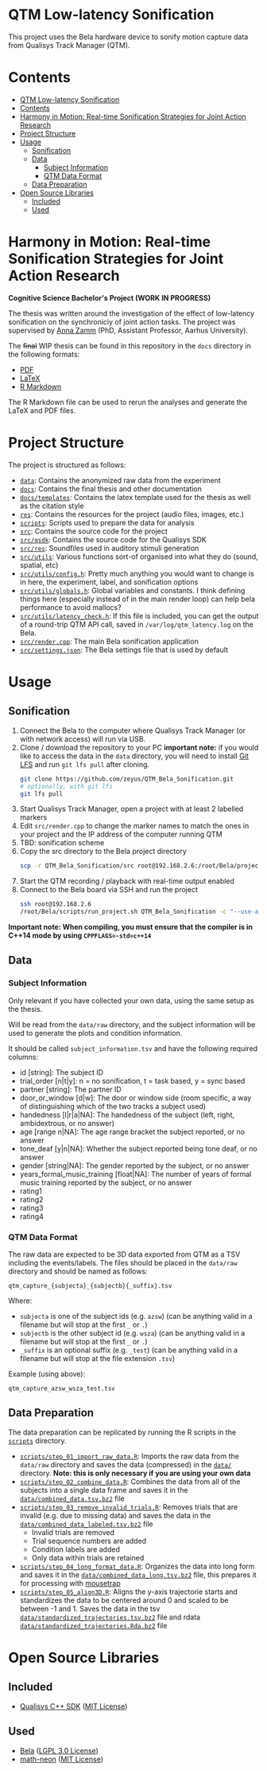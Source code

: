 # QTM Low-latency Sonification

This project uses the Bela hardware device to sonify motion capture data from Qualisys Track Manager (QTM).
# Contents

<!--ts-->
* [QTM Low-latency Sonification](#qtm-low-latency-sonification)
* [Contents](#contents)
* [Harmony in Motion: Real-time Sonification Strategies for Joint Action Research](#harmony-in-motion-real-time-sonification-strategies-for-joint-action-research)
* [Project Structure](#project-structure)
* [Usage](#usage)
   * [Sonification](#sonification)
   * [Data](#data)
      * [Subject Information](#subject-information)
      * [QTM Data Format](#qtm-data-format)
   * [Data Preparation](#data-preparation)
* [Open Source Libraries](#open-source-libraries)
   * [Included](#included)
   * [Used](#used)
<!--te-->

# Harmony in Motion: Real-time Sonification Strategies for Joint Action Research

**Cognitive Science Bachelor's Project (WORK IN PROGRESS)**

The thesis was written around the investigation of the effect of low-latency sonification on the synchroniciy of joint action tasks.
The project was supervised by [Anna Zamm](https://pure.au.dk/portal/en/persons/anna-zamm(34046139-7057-4cae-927d-f2458b279026).html) (PhD, Assistant Professor, Aarhus University).

The ~~final~~ WIP thesis can be found in this repository in the `docs` directory in the following formats:

- [PDF](docs/CogSci_Bachelor_Thesis.pdf)
- [LaTeX](docs/CogSci_Bachelor_Thesis.tex)
- [R Markdown](docs/CogSci_Bachelor_Thesis.Rmd)

The R Markdown file can be used to rerun the analyses and generate the LaTeX and PDF files.

# Project Structure

The project is structured as follows:

- [`data`](data): Contains the anonymized raw data from the experiment
- [`docs`](docs): Contains the final thesis and other documentation
- [`docs/templates`](docs/templates): Contains the latex template used for the thesis as well as the citation style
- [`res`](res): Contains the resources for the project (audio files, images, etc.)
- [`scripts`](scripts): Scripts used to prepare the data for analysis
- [`src`](src): Contains the source code for the project
- [`src/qsdk`](src/qsdk): Contains the source code for the Qualisys SDK
- [`src/res`](src/res): Soundfiles used in auditory stimuli generation
- [`src/utils`](src/utils): Various functions sort-of organised into what they do (sound, spatial, etc)
- [`src/utils/config.h`](src/utils/config.h): Pretty much anything you would want to change is in here, the experiment, label, and sonification options
- [`src/utils/globals.h`](src/utils/globals.h): Global variables and constants. I think defining things here (especially instead of in the main render loop) can help bela performance to avoid mallocs?
- [`src/utils/latency_check.h`](src/utils/latency_check.h): If this file is included, you can get the output of a round-trip QTM API call, saved in `/var/log/qtm_latency.log` on the Bela.
- [`src/render.cpp`](src/render.cpp): The main Bela sonification application
- [`src/settings.json`](src/settings.json): The Bela settings file that is used by default


# Usage

## Sonification

1. Connect the Bela to the computer where Qualisys Track Manager (or with network access) will run via USB.
2. Clone / download the repository to your PC **important note:** if you would like to access the data in the `data` directory, you will need to install [Git LFS](https://git-lfs.github.com/) and run `git lfs pull` after cloning.
    ```sh
    git clone https://github.com/zeyus/QTM_Bela_Sonification.git
    # optionally, with git lfs
    git lfs pull
    ```
3. Start Qualisys Track Manager, open a project with at least 2 labelled markers
4. Edit `src/render.cpp` to change the marker names to match the ones in your project and the IP address of the computer running QTM
5. TBD: sonification scheme
6. Copy the src directory to the Bela project directory
    ```sh
    scp -r QTM_Bela_Sonification/src root@192.168.2.6:/root/Bela/projects/QTM_Bela_Sonification
    ```
7. Start the QTM recording / playback with real-time output enabled
8. Connect to the Bela board via SSH and run the project
    ```sh
    ssh root@192.168.2.6
    /root/Bela/scripts/run_project.sh QTM_Bela_Sonification -c "--use-analog no --use-digital no --period 32 --high-performance-mode --stop-button-pin=-1 --disable-led"
    ```

**Important note: When compiling, you must ensure that the compiler is in C++14 mode by using `CPPFLAGS=-std=c++14`**

## Data

### Subject Information

Only relevant if you have collected your own data, using the same setup as the thesis.

Will be read from the `data/raw` directory, and the subject information will be used to generate the plots and condition information.

It should be called `subject_information.tsv` and have the following required columns:

- id \[string\]: The subject ID
- trial_order \[n|t|y\]: n = no sonification, t = task based, y = sync based
- partner \[string\]: The partner ID
- door_or_window \[d|w\]: The door or window side (room specific, a way of distinguishing which of the two tracks a subject used)
- handedness \[l|r|a|NA\]: The handedness of the subject (left, right, ambidextrous, or no answer)
- age \[range n|NA\]: The age range bracket the subject reported, or no answer
- tone_deaf \[y|n|NA\]: Whether the subject reported being tone deaf, or no answer
- gender \[string|NA\]: The gender reported by the subject, or no answer
- years_formal_music_training \[float|NA\]: The number of years of formal music training reported by the subject, or no answer
- rating1
- rating2
- rating3
- rating4


### QTM Data Format

The raw data are expected to be 3D data exported from QTM as a TSV including the events/labels. The files should be placed in the `data/raw` directory and should be named as follows:

```
qtm_capture_{subjecta}_{subjectb}{_suffix}.tsv
```

Where:

- `subjecta` is one of the subject ids (e.g. `azsw`) (can be anything valid in a filename but will stop at the first `_` or `.`)
- `subjectb` is the other subject id (e.g. `wsza`) (can be anything valid in a filename but will stop at the first `_` or `.`)
- `_suffix` is an optional suffix (e.g. `_test`) (can be anything valid in a filename but will stop at the file extension `.tsv`)

Example (using above):

```
qtm_capture_azsw_wsza_test.tsv
```


## Data Preparation

The data preparation can be replicated by running the R scripts in the [`scripts`](scripts) directory.

- [`scripts/step_01_import_raw_data.R`](scripts/step_01_import_raw_data.R): Imports the raw data from the `data/raw` directory and saves the data (compressed) in the [`data/`](data) directory. **Note: this is only necessary if you are using your own data**
- [`scripts/step_02_combine_data.R`](scripts/step_02_combine_data.R): Combines the data from all of the subjects into a single data frame and saves it in the [`data/combined_data.tsv.bz2`](data/combined_data.tsv.bz2) file
- [`scripts/step_03_remove_invalid_trials.R`](scripts/step_03_remove_invalid_trials.R): Removes trials that are invalid (e.g. due to missing data) and saves the data in the [`data/combined_data_labeled.tsv.bz2`](data/combined_data_labeled.tsv.bz2) file
  - Invalid trials are removed
  - Trial sequence numbers are added
  - Condition labels are added
  - Only data within trials are retained
- [`scripts/step_04_long_format_data.R`](scripts/step_04_long_format_data.R): Organizes the data into long form and saves it in the [`data/combined_data_long.tsv.bz2`](data/combined_data_long.tsv.bz2) file, this prepares it for processing with [mousetrap](https://github.com/pascalkieslich/mousetrap)
- [`scripts/step_05_align3D.R`](scripts/step_05_align3D.R): Aligns the y-axis trajectorie starts and standardizes the data to be centered around 0 and scaled to be between -1 and 1. Saves the data in the tsv [`data/standardized_trajectories.tsv.bz2`](data/standardized_trajectories.tsv.bz2) file and rdata [`data/standardized_trajectories.Rda.bz2`](data/standardized_trajectories.Rda.bz2) file


# Open Source Libraries

## Included

- [Qualisys C++ SDK](https://github.com/qualisys/qualisys_cpp_sdk) ([MIT License](https://github.com/qualisys/qualisys_cpp_sdk/blob/master/LICENSE.md))

## Used

- [Bela](https://github.com/BelaPlatform/Bela) ([LGPL 3.0 License](https://github.com/BelaPlatform/Bela/blob/master/LICENSE))
- [math-neon](https://code.google.com/archive/p/math-neon/) ([MIT License](https://code.google.com/archive/p/math-neon/))
